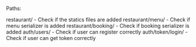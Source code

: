 Paths:

restaurant/ - Check if the statics files are added
restaurant/menu/ - Check if menu serializer is added
restaurant/booking/ - Check if booking serializer is added
auth/users/ - Check if user can register correctly
auth/token/login/ - Check if user can get token correctly





